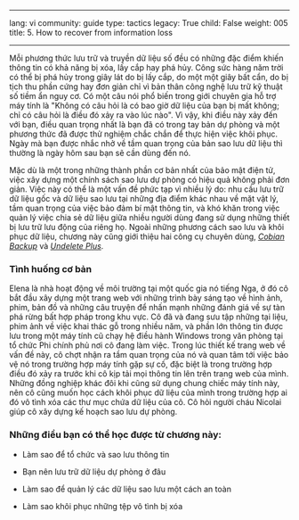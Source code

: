 

---

lang: vi
community: guide
type: tactics
legacy: True
child: False
weight: 005
title: 5. How to recover from information loss

---

Mỗi phương thức lưu trữ và truyền dữ liệu số đều có những đặc điểm khiến thông tin có khả năng bị xóa, lấy cắp hay phá hủy. Công sức hàng năm trời có thể bị phá hủy trong giây lát do bị lấy cắp, do một một giây bất cẩn, do bị tịch thu phần cứng hay đơn giản chỉ vì bản thân công nghệ lưu trữ kỹ thuật số tiềm ẩn nguy cơ. Có một câu nói phổ biến trong giới chuyên gia hỗ trợ máy tính là  &quot;Không có câu hỏi là có bao giờ dữ liệu của bạn bị mất không; chỉ có câu hỏi là điều đó xảy ra vào lúc nào&quot;. Vì vậy, khi điều này xảy đến với bạn, điều quan trọng nhất là bạn đã có trong tay bản dự phòng và một phương thức đã được thử nghiệm chắc chắn để thực hiện việc khôi phục. Ngày mà bạn được nhắc nhở về tầm quan trọng của bản sao lưu dữ liệu thì thường là ngày hôm sau bạn sẽ cần dùng đến nó.

Mặc dù là một trong những thành phần cơ bản nhất của bảo mật điện tử, việc xây dựng một chính sách sao lưu dự phòng có hiệu quả không phải đơn giản. Việc này có thể là một vấn đề phức tạp vì nhiều lý do: nhu cầu lưu trữ dữ liệu gốc và dữ liệu sao lưu tại những địa điểm khác nhau về mặt vật lý, tầm quan trọng của việc bảo đảm bí mật thông tin, và khó khăn trong việc quản lý việc chia sẻ dữ liệu giữa nhiều người dùng đang sử dụng những thiết bị lưu trữ lưu động của riêng họ. Ngoài những phương cách sao lưu và khôi phục dữ liệu, chương này cũng giới thiệu hai công cụ chuyên dùng, [*Cobian Backup*](/vi/glossary#Cobian_Backup) và [*Undelete Plus*](/vi/glossary#Undelete_Plus).


### Tình huống cơ bản ###

<div class="background" markdown="1">Elena là nhà hoạt động về môi trường tại một quốc gia nó tiếng Nga, ở đó cô bắt đầu xây dựng một trang web với những trình bày sáng tạo về hình ảnh, phim, bản đồ và những câu truyện để nhấn mạnh những đánh giá về sự tàn phá rừng bất hợp pháp trong khu vực. Cô đã và đang sưu tập những tại liệu, phim ảnh về việc khai thác gỗ trong nhiều năm, và phần lớn thông tin được lưu trong một máy tính cũ chạy hệ điều hành Windows trong văn phòng tại tổ chức Phi chính phủ nơi cô đang làm việc. Trong lúc thiết kế trang web về vấn đề này, cô chợt nhận ra tầm quan trọng của nó và quan tâm tới việc bảo vệ nó trong trường hợp máy tính gặp sự cố, đặc biệt là trong trường hợp điều đó xảy ra trước khi cô kịp tải mọi thông tin lên trên trang web của mình. Những đồng nghiệp khác đôi khi cũng sử dụng chung chiếc máy tính này, nên cô cũng muốn học cách khôi phục dữ liệu của mình trong trường hợp ai đó vô tình xóa các thư mục chứa dữ liệu của cô. Cô hỏi người cháu Nicolai giúp cô xây dựng kế hoạch sao lưu dự phòng.</div>

### Những điều bạn có thể học được từ chương này: ###

- Làm sao để tổ chức và sao lưu thông tin

- Bạn nên lưu trữ dữ liệu dự phòng ở đâu

- Làm sao để quản lý các dữ liệu sao lưu một cách an toàn

- Làm sao khôi phục những tệp vô tình bị xóa

